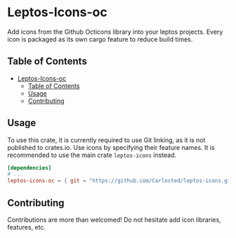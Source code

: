 # Leptos-Icons-oc

Add icons from the Github Octicons library into your leptos projects. Every icon is packaged as its own cargo feature to reduce build times.

## Table of Contents

- [Leptos-Icons-oc](#leptos-icons-oc)
  - [Table of Contents](#table-of-contents)
  - [Usage](#usage)
  - [Contributing](#contributing)

## Usage

To use this crate, it is currently required to use Git linking, as it is not published to crates.io.
Use icons by specifying their feature names. It is recommended to use the main crate `leptos-icons` instead.

```toml
[dependencies]
# ...
leptos-icons-oc = { git = "https://github.com/Carlosted/leptos-icons.git" features = ["..."] }
```

## Contributing

Contributions are more than welcomed!
Do not hesitate add icon libraries, features, etc.
